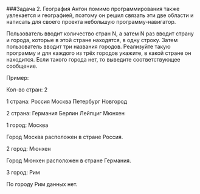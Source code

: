 ###Задача 2. География
Антон помимо программирования также увлекается и географией, поэтому 
он решил связать эти две области 
и написать для своего проекта небольшую программу-навигатор.

Пользователь вводит количество стран N, а затем N раз вводит страну и 
города, которые в этой стране находятся, в одну строку. Затем пользователь 
вводит три названия городов. Реализуйте такую программу и для каждого из 
трёх городов укажите, в какой стране он находится. Если такого города нет, 
то выведите соответствующее сообщение.

Пример: 

Кол-во стран: 2

1 страна: Россия Москва Петербург Новгород

2 страна: Германия Берлин Лейпциг Мюнхен


1 город: Москва

Город Москва расположен в стране Россия.


2 город: Мюнхен

Город Мюнхен расположен в стране Германия.


3 город: Рим

По городу Рим данных нет.